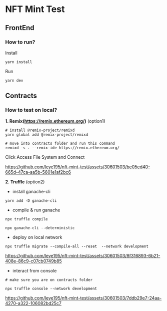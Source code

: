 # NFT Mint Test

## FrontEnd

### How to run?

Install

```
yarn install
```

Run

```
yarn dev
```

## Contracts

### How to test on local?

**1. Remix(https://remix.ethereum.org/)** (option1)

```
# install @remix-project/remixd
yarn global add @remix-project/remixd

# move into contracts folder and run this command
remixd -s . --remix-ide https://remix.ethereum.org/

```

Click Access File System and Connect

https://github.com/leye195/nft-mint-test/assets/30601503/be05ed40-665d-47ca-aa5b-5601e1af2bc6

**2. Truffle** (option2)

- install ganache-cli

```
yarn add -D ganache-cli

```

- compile & run ganache

```
npx truffle compile

npx ganache-cli --deterministic
```

- deploy on local network

```
npx truffle migrate --compile-all --reset  --network development
```

https://github.com/leye195/nft-mint-test/assets/30601503/8f316893-6b21-408e-86c9-c07cb0749b85

- interact from console

```
# make sure you are on contracts folder

npx truffle console --network development
```

https://github.com/leye195/nft-mint-test/assets/30601503/7ddb29e7-24aa-4270-a322-106082bd25c7
